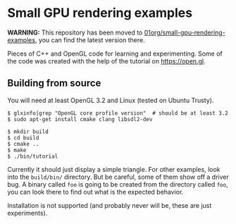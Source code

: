 # Small GPU rendering examples

**WARNING:** This repository has been moved to [01org/small-gpu-rendering-examples](https://github.com/01org/small-gpu-rendering-examples), you can find the latest version there.

Pieces of C++ and OpenGL code for learning and experimenting. Some of the code
was created with the help of the tutorial on https://open.gl.


## Building from source

You will need at least OpenGL 3.2 and Linux (tested on Ubuntu Trusty).

    $ glxinfo|grep "OpenGL core profile version"  # should be at least 3.2
    $ sudo apt-get install cmake clang libsdl2-dev

    $ mkdir build
    $ cd build
    $ cmake ..
    $ make
    $ ./bin/tutorial

Currently it should just display a simple triangle. For other examples, look
into the `build/bin/` directory. But be careful, some of them show off a driver
bug. A binary called `foo` is going to be created from the directory called
`foo`, you can look there to find out what is the expected behavior.

Installation is not supported (and probably never will be, these are just
experiments).
